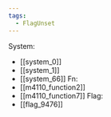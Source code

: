 ```yaml
---
tags:
  - FlagUnset
---
```

System:
- [[system_0]]
- [[system_1]]
- [[system_66]]
Fn:
- [[m4110_function2]]
- [[m4110_function7]]
Flag:
- [[flag_9476]]

